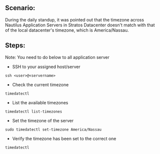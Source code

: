 ## Scenario:
During the daily standup, it was pointed out that the timezone across Nautilus Application Servers in Stratos Datacenter doesn't match with that of the local datacenter's timezone, which is America/Nassau.

## Steps:
Note: You need to do below to all application server
* SSH to your assigned host/server
```
ssh <user>@<servername>
```
* Check the current timezone
```
timedatectl
```
* List the available timezones
```
timedatectl list-timezones
```
* Set the timezone of the server
```
sudo timedatectl set-timezone America/Nassau
```
* Verify the timezone has been set to the correct one
```
timedatectl
```